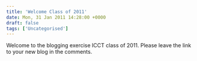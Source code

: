 ```yaml
---
title: 'Welcome Class of 2011'
date: Mon, 31 Jan 2011 14:28:00 +0000
draft: false
tags: ['Uncategorised']
---
```


Welcome to the blogging exercise ICCT class of 2011. Please leave the link to your new blog in the comments.